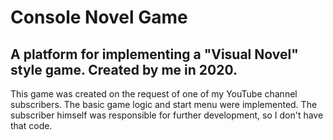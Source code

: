 # Console Novel Game
## A platform for implementing a "Visual Novel" style game. Created by me in 2020.

This game was created on the request of one of my YouTube channel subscribers. The basic game logic and start menu were implemented. The subscriber himself was responsible for further development, so I don't have that code.
